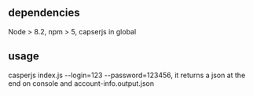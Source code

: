 ## dependencies

Node > 8.2, npm > 5, capserjs in global

## usage

casperjs index.js --login=123 --password=123456, it returns a json at the end on console and account-info.output.json